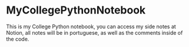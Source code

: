 # MyCollegePythonNotebook
This is my College Python notebook, you can access my side notes at Notion, all notes will be in portuguese, as well as the comments inside of the code.

